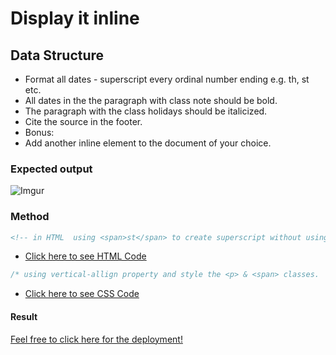 # Display it inline

## Data Structure

- Format all dates - superscript every ordinal number ending e.g. th, st etc.
- All dates in the the paragraph with class note should be bold.
- The paragraph with the class holidays should be italicized.
- Cite the source in the footer.
- Bonus:
- Add another inline element to the document of your choice.

### Expected output

![Imgur](https://i.imgur.com/kQaGAGw.png)

### Method

```html
<!-- in HTML  using <span>st</span> to create superscript without using HTML <sup> Tag
```

- [Click here to see HTML Code](index.html)

```css
/* using vertical-allign property and style the <p> & <span> classes.
```

- [Click here to see CSS Code](css/style.css)

#### Result

[Feel free to click here for the deployment!](https://ashraftajuddin.github.io/CSS-Inline-Element-Exercise-Vertical-Allign/)

